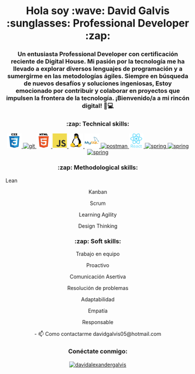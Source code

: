 <h1 align="center">Hola soy :wave: David Galvis :sunglasses: Professional Developer :zap:</h1>

<!--Intro start-->
<h3 align="center">Un entusiasta Professional Developer con certificación reciente de Digital House. Mi pasión por la tecnología me ha llevado a explorar diversos lenguajes de programación y a sumergirme en las metodologías ágiles. Siempre en búsqueda de nuevos desafíos y soluciones ingeniosas, Estoy emocionado por contribuir y colaborar en proyectos que impulsen la frontera de la tecnología. ¡Bienvenido/a a mi rincón digital! 🚀💻</h3>
<!--Intro end-->

<h3 align="center"> :zap: Technical skills:</h3>
<p align="center"> <a href="https://www.w3schools.com/css/" target="_blank" rel="noreferrer"> <img src="https://raw.githubusercontent.com/devicons/devicon/master/icons/css3/css3-original-wordmark.svg" alt="css3" width="40" height="40"/> </a> <a href="https://git-scm.com/" target="_blank" rel="noreferrer"> <img src="https://www.vectorlogo.zone/logos/git-scm/git-scm-icon.svg" alt="git" width="40" height="40"/> </a> <a href="https://www.w3.org/html/" target="_blank" rel="noreferrer"> <img src="https://raw.githubusercontent.com/devicons/devicon/master/icons/html5/html5-original-wordmark.svg" alt="html5" width="40" height="40"/> </a> <a href="https://developer.mozilla.org/en-US/docs/Web/JavaScript" target="_blank" rel="noreferrer"> <img src="https://raw.githubusercontent.com/devicons/devicon/master/icons/javascript/javascript-original.svg" alt="javascript" width="40" height="40"/> </a> <a href="https://www.linux.org/" target="_blank" rel="noreferrer"> <img src="https://raw.githubusercontent.com/devicons/devicon/master/icons/linux/linux-original.svg" alt="linux" width="40" height="40"/> </a> <a href="https://www.mysql.com/" target="_blank" rel="noreferrer"> <img src="https://raw.githubusercontent.com/devicons/devicon/master/icons/mysql/mysql-original-wordmark.svg" alt="mysql" width="40" height="40"/> </a> <a href="https://postman.com" target="_blank" rel="noreferrer"> <img src="https://www.vectorlogo.zone/logos/getpostman/getpostman-icon.svg" alt="postman" width="40" height="40"/> </a> <a href="https://reactjs.org/" target="_blank" rel="noreferrer"> <img src="https://raw.githubusercontent.com/devicons/devicon/master/icons/react/react-original-wordmark.svg" alt="react" width="40" height="40"/> </a> <a href="https://spring.io/" target="_blank" rel="noreferrer"> <img src="https://www.vectorlogo.zone/logos/springio/springio-icon.svg" alt="spring" width="40" height="40"/> </a> <a href= "https://www.jetbrains.com/es-es/idea/"  target="_blank" rel="noreferrer" ><img src="https://cdn.jsdelivr.net/gh/devicons/devicon/icons/intellij/intellij-original.svg" alt="spring" width="40" height="40" /><a/> <a href= "https://www.java.com/es/"  target="_blank" rel="noreferrer" ><img src="https://cdn.jsdelivr.net/gh/devicons/devicon/icons/java/java-original-wordmark.svg" alt="spring" width="40" height="40" /><a/>
</p>


<h3 align="center"> :zap: Methodological skills:</h3>

<div align="center">
<p align="left">Lean</p>
<p align="center">Kanban</p>
<p align="center">Scrum</p>
<p align="center">Learning Agility</p>
<p align="center">Design Thinking</p>
</div>

<h3 align="center"> :zap: Soft skills:</h3>

<p align="center">Trabajo en equipo</p>
<p align="center">Proactivo</p>
<p align="center">Comunicación Asertiva</p>
<p align="center">Resolución de problemas</p>
<p align="center">Adaptabilidad</p>
<p align="center">Empatía</p>
<p align="center">Responsable</p>


<p align="center"> - 📫 Como contactarme davidgalvis05@hotmail.com</p>

<h3 align="center">Conéctate conmigo:</h3>
<p align="center">
<a href="https://linkedin.com/in/davidalexandergalvis" target="blank"><img align="center" src="https://raw.githubusercontent.com/rahuldkjain/github-profile-readme-generator/master/src/images/icons/Social/linked-in-alt.svg" alt="davidalexandergalvis" height="30" width="40" /></a>
</p>
